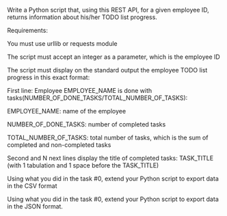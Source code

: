 Write a Python script that, using this REST API, for a given employee ID, returns information about his/her TODO list progress.



Requirements:



You must use urllib or requests module

The script must accept an integer as a parameter, which is the employee ID

The script must display on the standard output the employee TODO list progress in this exact format:

First line: Employee EMPLOYEE_NAME is done with tasks(NUMBER_OF_DONE_TASKS/TOTAL_NUMBER_OF_TASKS):

EMPLOYEE_NAME: name of the employee

NUMBER_OF_DONE_TASKS: number of completed tasks

TOTAL_NUMBER_OF_TASKS: total number of tasks, which is the sum of completed and non-completed tasks

Second and N next lines display the title of completed tasks: TASK_TITLE (with 1 tabulation and 1 space before the TASK_TITLE)

Using what you did in the task #0, extend your Python script to export data in the CSV format

Using what you did in the task #0, extend your Python script to export data in the JSON format.

